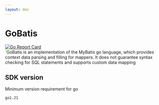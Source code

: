 ```yaml
---
layout: doc
---
```


# GoBatis

[![Go Report Card](https://goreportcard.com/badge/gitee.com/aurora-engine/sgo)](https://goreportcard.com/report/gitee.com/aurora-engine/sgo)<br>
`GoBatis is an implementation of the MyBatis go language, which provides context data parsing and filling for mappers. It does not guarantee syntax checking for SQL statements and supports custom data mapping

## SDK version

Minimum version requirement for go

```text
go1.21
```



